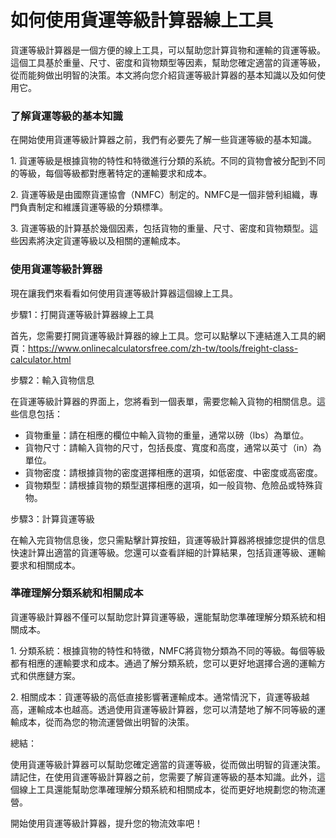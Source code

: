 如何使用貨運等級計算器線上工具
===============

貨運等級計算器是一個方便的線上工具，可以幫助您計算貨物和運輸的貨運等級。這個工具基於重量、尺寸、密度和貨物類型等因素，幫助您確定適當的貨運等級，從而能夠做出明智的決策。本文將向您介紹貨運等級計算器的基本知識以及如何使用它。

### 了解貨運等級的基本知識

在開始使用貨運等級計算器之前，我們有必要先了解一些貨運等級的基本知識。

1\. 貨運等級是根據貨物的特性和特徵進行分類的系統。不同的貨物會被分配到不同的等級，每個等級都對應著特定的運輸要求和成本。

2\. 貨運等級是由國際貨運協會（NMFC）制定的。NMFC是一個非營利組織，專門負責制定和維護貨運等級的分類標準。

3\. 貨運等級的計算基於幾個因素，包括貨物的重量、尺寸、密度和貨物類型。這些因素將決定貨運等級以及相關的運輸成本。

### 使用貨運等級計算器

現在讓我們來看看如何使用貨運等級計算器這個線上工具。

步驟1：打開貨運等級計算器線上工具

首先，您需要打開貨運等級計算器的線上工具。您可以點擊以下連結進入工具的網頁：<https://www.onlinecalculatorsfree.com/zh-tw/tools/freight-class-calculator.html>

步驟2：輸入貨物信息

在貨運等級計算器的界面上，您將看到一個表單，需要您輸入貨物的相關信息。這些信息包括：

- 貨物重量：請在相應的欄位中輸入貨物的重量，通常以磅（lbs）為單位。
- 貨物尺寸：請輸入貨物的尺寸，包括長度、寬度和高度，通常以英寸（in）為單位。
- 貨物密度：請根據貨物的密度選擇相應的選項，如低密度、中密度或高密度。
- 貨物類型：請根據貨物的類型選擇相應的選項，如一般貨物、危險品或特殊貨物。

步驟3：計算貨運等級

在輸入完貨物信息後，您只需點擊計算按鈕，貨運等級計算器將根據您提供的信息快速計算出適當的貨運等級。您還可以查看詳細的計算結果，包括貨運等級、運輸要求和相關成本。

### 準確理解分類系統和相關成本

貨運等級計算器不僅可以幫助您計算貨運等級，還能幫助您準確理解分類系統和相關成本。

1\. 分類系統：根據貨物的特性和特徵，NMFC將貨物分類為不同的等級。每個等級都有相應的運輸要求和成本。通過了解分類系統，您可以更好地選擇合適的運輸方式和供應鏈方案。

2\. 相關成本：貨運等級的高低直接影響著運輸成本。通常情況下，貨運等級越高，運輸成本也越高。透過使用貨運等級計算器，您可以清楚地了解不同等級的運輸成本，從而為您的物流運營做出明智的決策。

總結：

使用貨運等級計算器可以幫助您確定適當的貨運等級，從而做出明智的貨運決策。請記住，在使用貨運等級計算器之前，您需要了解貨運等級的基本知識。此外，這個線上工具還能幫助您準確理解分類系統和相關成本，從而更好地規劃您的物流運營。

開始使用貨運等級計算器，提升您的物流效率吧！